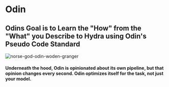 # Odin
## Odins Goal is to Learn the "How" from the "What" you Describe to Hydra using Odin's Pseudo Code Standard

![norse-god-odin-woden-granger](https://user-images.githubusercontent.com/107733608/174719958-e215e426-a662-41d0-8bd6-491f4970d181.jpg)

#### Underneath the hood, Odin is opinionated about its own pipeline, but that opinion changes every second. Odin optimizes itself for the task, not just your model.
